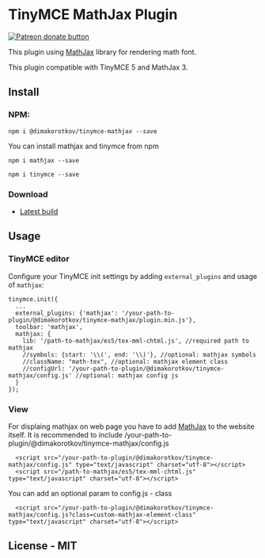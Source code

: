 # TinyMCE MathJax Plugin

<span class="badge-patreon"><a href="https://www.patreon.com/dimakorotkov" title="Donate to this project using Patreon"><img src="https://img.shields.io/badge/patreon-donate-yellow.svg" alt="Patreon donate button" /></a></span>

This plugin using [MathJax](https://www.mathjax.org) library for rendering math font.

This plugin compatible with TinyMCE 5 and MathJax 3.

## Install

### NPM:
```
npm i @dimakorotkov/tinymce-mathjax --save
```

You can install mathjax and tinymce from npm
```
npm i mathjax --save
```
```
npm i tinymce --save
```



### Download

* [Latest build](https://github.com/dimakorotkov/tinymce-mathjax/archive/master.zip)

## Usage

### TinyMCE editor

Configure your TinyMCE init settings by adding `external_plugins` and usage of `mathjax`: 

```
tinymce.init({
  ...
  external_plugins: {'mathjax': '/your-path-to-plugin/@dimakorotkov/tinymce-mathjax/plugin.min.js'},
  toolbar: 'mathjax',
  mathjax: {
    lib: '/path-to-mathjax/es5/tex-mml-chtml.js', //required path to mathjax
    //symbols: {start: '\\(', end: '\\)'}, //optional: mathjax symbols
    //className: "math-tex", //optional: mathjax element class
    //configUrl: '/your-path-to-plugin/@dimakorotkov/tinymce-mathjax/config.js' //optional: mathjax config js
  }
});
```

### View

For displaing mathjax on web page you have to add [MathJax](https://www.mathjax.org) to the website itself.
It is recommended to include /your-path-to-plugin/@dimakorotkov/tinymce-mathjax/config.js

```
  <script src="/your-path-to-plugin/@dimakorotkov/tinymce-mathjax/config.js" type="text/javascript" charset="utf-8"></script>
  <script src="/path-to-mathjax/es5/tex-mml-chtml.js" type="text/javascript" charset="utf-8"></script>
```

You can add an optional param to config.js - class
```
  <script src="/your-path-to-plugin/@dimakorotkov/tinymce-mathjax/config.js?class=custom-mathjax-element-class" type="text/javascript" charset="utf-8"></script>
```

## License - MIT
